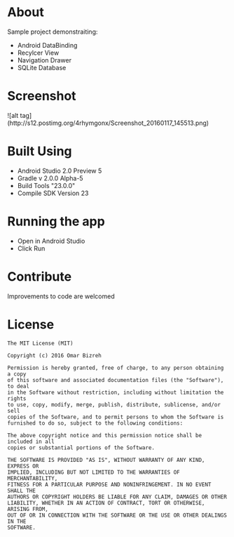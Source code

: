 <h1>About</h1>
Sample project demonstraiting: 
<ul>
<li>Android DataBinding</li>
<li>Recylcer View</li>
<li>Navigation Drawer</li>
<li>SQLite Database</li>
</ul>


<h1>Screenshot</h1>
![alt tag](http://s12.postimg.org/4rhymgonx/Screenshot_20160117_145513.png)

<h1>Built Using</h1>
<ul><li>Android Studio 2.0 Preview 5</li>
<li>Gradle v 2.0.0 Alpha-5</li>
<li>Build Tools "23.0.0"</li>
<li>Compile SDK Version 23</li>
</ul>

<h1>Running the app</h1>
<ul><li>Open in Android Studio</li>
<li>Click Run</li></ul>


<h1>Contribute</h1>
Improvements to code are welcomed

<h1>License</h1>

```
The MIT License (MIT)

Copyright (c) 2016 Omar Bizreh

Permission is hereby granted, free of charge, to any person obtaining a copy
of this software and associated documentation files (the "Software"), to deal
in the Software without restriction, including without limitation the rights
to use, copy, modify, merge, publish, distribute, sublicense, and/or sell
copies of the Software, and to permit persons to whom the Software is
furnished to do so, subject to the following conditions:

The above copyright notice and this permission notice shall be included in all
copies or substantial portions of the Software.

THE SOFTWARE IS PROVIDED "AS IS", WITHOUT WARRANTY OF ANY KIND, EXPRESS OR
IMPLIED, INCLUDING BUT NOT LIMITED TO THE WARRANTIES OF MERCHANTABILITY,
FITNESS FOR A PARTICULAR PURPOSE AND NONINFRINGEMENT. IN NO EVENT SHALL THE
AUTHORS OR COPYRIGHT HOLDERS BE LIABLE FOR ANY CLAIM, DAMAGES OR OTHER
LIABILITY, WHETHER IN AN ACTION OF CONTRACT, TORT OR OTHERWISE, ARISING FROM,
OUT OF OR IN CONNECTION WITH THE SOFTWARE OR THE USE OR OTHER DEALINGS IN THE
SOFTWARE.
```
